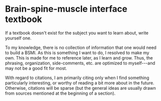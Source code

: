 # Brain-spine-muscle interface textbook
If a textbook doesn't exist for the subject you want to learn about, write yourself one. 

To my knowledge, there is no collection of information that one would need to build a BSMI. As this is something I want to do, I resolved to make my own. This is made for me to reference later, as I learn and grow. Thus, the phrasing, organization, side-comments, etc. are optimized to myself---and may not be a good fit for most.

With regard to citations, I am primarily citing only when I find something particularly interesting, or worthy of reading a bit more about in the future. Otherwise, citations will be sparse (but  the general ideas are usually drawn from sources mentioned at the beginning of a section). 